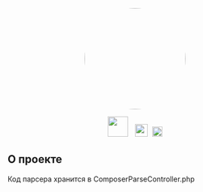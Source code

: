 <p align="center"><a href="https://github.com/gquantic" target="_blank"><img src="https://avatars.githubusercontent.com/u/31390723?v=4" style="border-radius: 50%;" width="200"></a></p>

<p align="center">
<a href="https://github.com/gquantic"><img src="https://clipartart.com/images/from-logo-clipart-png-23.jpg" width="40px" alt=""></a>
<a href="https://vk.com/holodok05"><img src="https://formula7r.ru/wp-content/uploads/2018/11/8cfb76c8af04b72de1096c55862ae518.png" style="margin-left: 10px;margin-right: 5px;" width="25px" alt=""></a>
<a href="https://khasavyurt.hh.ru/resume/1c12a28fff05de1c690039ed1f675349385245"><img src="https://upload.wikimedia.org/wikipedia/commons/7/79/HeadHunter_logo.png"  width="20px" alt="Latest Stable Version"></a>
</p>

## О проекте

Код парсера хранится в ComposerParseController.php 
